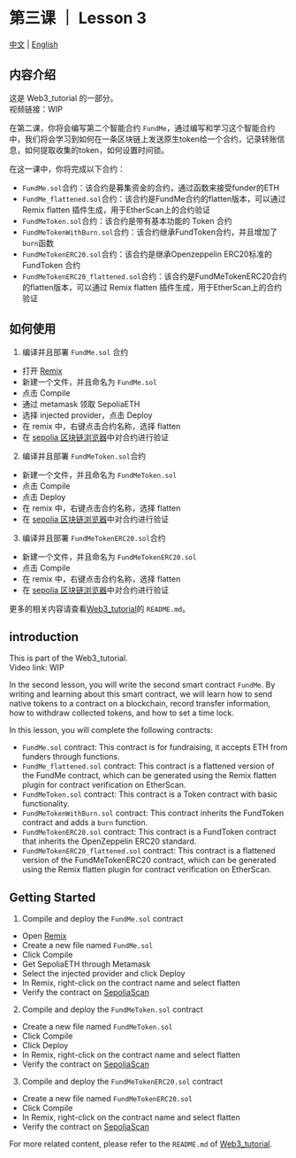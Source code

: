 # 第三课 ｜ Lesson 3
[中文](#内容介绍) | [English](#introduction)

## 内容介绍
这是 Web3_tutorial 的一部分。<br>
视频链接：WIP<br>

在第二课，你将会编写第二个智能合约 `FundMe`，通过编写和学习这个智能合约中，我们将会学习到如何在一条区块链上发送原生token给一个合约，记录转账信息，如何提取收集的token，如何设置时间锁。

在这一课中，你将完成以下合约：
- `FundMe.sol`合约：该合约是募集资金的合约，通过函数来接受funder的ETH
- `FundMe_flattened.sol`合约：该合约是FundMe合约的flatten版本，可以通过 Remix flatten 插件生成，用于EtherScan上的合约验证
- `FundMeToken.sol`合约：该合约是带有基本功能的 Token 合约
- `FundMeTokenWithBurn.sol`合约：该合约继承FundToken合约，并且增加了`burn`函数
- `FundMeTokenERC20.sol`合约：该合约是继承Openzeppelin ERC20标准的 FundToken 合约
- `FundMeTokenERC20_flattened.sol`合约：该合约是FundMeTokenERC20合约的flatten版本，可以通过 Remix flatten 插件生成，用于EtherScan上的合约验证

## 如何使用
1. 编译并且部署 `FundMe.sol` 合约
- 打开 [Remix](https://remix.ethereum.org/)
- 新建一个文件，并且命名为 `FundMe.sol`
- 点击 Compile
- 通过 metamask 领取 SepoliaETH
- 选择 injected provider，点击 Deploy
- 在 remix 中，右键点击合约名称，选择 flatten
- 在 [sepolia 区块链浏览器](https://sepolia.etherscan.io/)中对合约进行验证
2. 编译并且部署 `FundMeToken.sol`合约
- 新建一个文件，并且命名为 `FundMeToken.sol`
- 点击 Compile
- 点击 Deploy
- 在 remix 中，右键点击合约名称，选择 flatten
- 在 [sepolia 区块链浏览器](https://sepolia.etherscan.io/)中对合约进行验证
3. 编译并且部署 `FundMeTokenERC20.sol`合约
- 新建一个文件，并且命名为 `FundMeTokenERC20.sol`
- 点击 Compile
- 在 remix 中，右键点击合约名称，选择 flatten
- 在 [sepolia 区块链浏览器](https://sepolia.etherscan.io/)中对合约进行验证

更多的相关内容请查看[Web3_tutorial](https://github.com/QingyangKong/Web3_tutorial)的 `README.md`。

## introduction
This is part of the Web3_tutorial. <br>
Video link: WIP<br>

In the second lesson, you will write the second smart contract `FundMe`. By writing and learning about this smart contract, we will learn how to send native tokens to a contract on a blockchain, record transfer information, how to withdraw collected tokens, and how to set a time lock.

In this lesson, you will complete the following contracts:

- `FundMe.sol` contract: This contract is for fundraising, it accepts ETH from funders through functions.
- `FundMe_flattened.sol` contract: This contract is a flattened version of the FundMe contract, which can be generated using the Remix flatten plugin for contract verification on EtherScan.
- `FundMeToken.sol` contract: This contract is a Token contract with basic functionality.
- `FundMeTokenWithBurn.sol` contract: This contract inherits the FundToken contract and adds a `burn` function.
- `FundMeTokenERC20.sol` contract: This contract is a FundToken contract that inherits the OpenZeppelin ERC20 standard.
- `FundMeTokenERC20_flattened.sol` contract: This contract is a flattened version of the FundMeTokenERC20 contract, which can be generated using the Remix flatten plugin for contract verification on EtherScan.

## Getting Started
1. Compile and deploy the `FundMe.sol` contract
- Open [Remix](https://remix.ethereum.org/)
- Create a new file named `FundMe.sol`
- Click Compile
- Get SepoliaETH through Metamask
- Select the injected provider and click Deploy
- In Remix, right-click on the contract name and select flatten
- Verify the contract on [SepoliaScan](https://sepolia.etherscan.io/)
2. Compile and deploy the `FundMeToken.sol` contract
- Create a new file named `FundMeToken.sol`
- Click Compile
- Click Deploy
- In Remix, right-click on the contract name and select flatten
- Verify the contract on [SepoliaScan](https://sepolia.etherscan.io/)
3. Compile and deploy the `FundMeTokenERC20.sol` contract
- Create a new file named `FundMeTokenERC20.sol`
- Click Compile
- In Remix, right-click on the contract name and select flatten
- Verify the contract on [SepoliaScan](https://sepolia.etherscan.io/)


For more related content, please refer to the `README.md` of [Web3_tutorial](https://github.com/QingyangKong/Web3_tutorial).